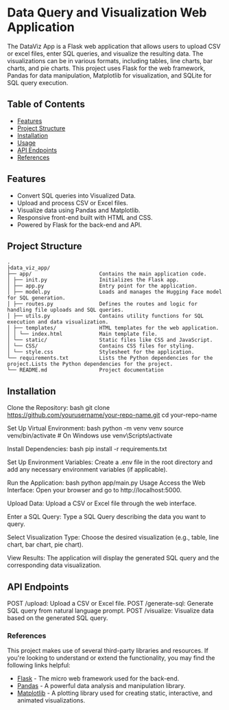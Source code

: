 # Data Query and Visualization Web Application

The DataViz App is a Flask web application that allows users to upload CSV or excel files, enter SQL queries, and visualize the resulting data. The visualizations can be in various formats, including tables, line charts, bar charts, and pie charts. This project uses Flask for the web framework, Pandas for data manipulation, Matplotlib for visualization, and SQLite for SQL query execution.

## Table of Contents
- [Features](#features)
- [Project Structure](#project-structure)
- [Installation](#installation)
- [Usage](#usage)
- [API Endpoints](#api-endpoints)
- [References](#references)

## Features
- Convert SQL queries into Visualized Data.
- Upload and process CSV or Excel files.
- Visualize data using Pandas and Matplotlib.
- Responsive front-end built with HTML and CSS.
- Powered by Flask for the back-end and API.

## Project Structure
```plaintext
.
├data_viz_app/
├── app/                      Contains the main application code.
│ ├── init.py                 Initializes the Flask app.
│ ├── app.py                  Entry point for the application.
│ ├── model.py                Loads and manages the Hugging Face model for SQL generation.
│ ├── routes.py               Defines the routes and logic for handling file uploads and SQL queries.
│ ├── utils.py                Contains utility functions for SQL execution and data visualization.
│ ├── templates/              HTML templates for the web application.
│ │ └── index.html            Main template file.
│ └── static/                 Static files like CSS and JavaScript.
│ └── CSS/                    Contains CSS files for styling.
│ └── style.css               Stylesheet for the application.
└── requirements.txt          Lists the Python dependencies for the project.Lists the Python dependencies for the project.
└── README.md                 Project documentation
```
## Installation

Clone the Repository:
bash
git clone https://github.com/yourusername/your-repo-name.git
cd your-repo-name

Set Up Virtual Environment:
bash
python -m venv venv
source venv/bin/activate  # On Windows use venv\Scripts\activate

Install Dependencies:
bash
pip install -r requirements.txt

Set Up Environment Variables:
Create a .env file in the root directory and add any necessary environment variables (if applicable).

Run the Application:
bash
python app/main.py
Usage
Access the Web Interface:
Open your browser and go to http://localhost:5000.

Upload Data:
Upload a CSV or Excel file through the web interface.

Enter a SQL Query:
Type a SQL Query describing the data you want to query.

Select Visualization Type:
Choose the desired visualization (e.g., table, line chart, bar chart, pie chart).

View Results:
The application will display the generated SQL query and the corresponding data visualization.

## API Endpoints
POST /upload: Upload a CSV or Excel file.
POST /generate-sql: Generate SQL query from natural language prompt.
POST /visualize: Visualize data based on the generated SQL query.

### References

This project makes use of several third-party libraries and resources. If you're looking to understand or extend the functionality, you may find the following links helpful:

- [Flask](https://flask.palletsprojects.com/en/3.0.x/) - The micro web framework used for the back-end.
- [Pandas](https://pandas.pydata.org/) - A powerful data analysis and manipulation library.
- [Matplotlib](https://matplotlib.org/) - A plotting library used for creating static, interactive, and animated visualizations.

